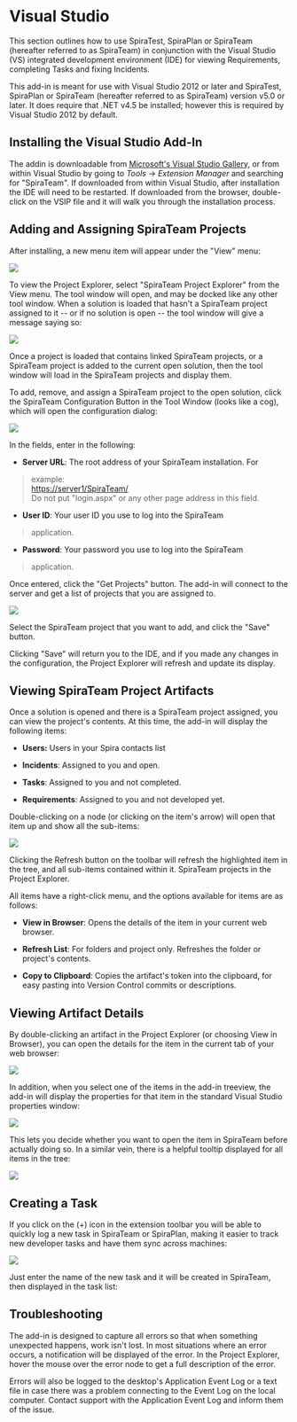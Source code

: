 # Visual Studio

This section outlines how to use SpiraTest, SpiraPlan or SpiraTeam
(hereafter referred to as SpiraTeam) in conjunction with the Visual
Studio (VS) integrated development environment (IDE) for viewing
Requirements, completing Tasks and fixing Incidents.

This add-in is meant for use with Visual Studio 2012 or later and
SpiraTest, SpiraPlan or SpiraTeam (hereafter referred to as SpiraTeam)
version v5.0 or later. It does require that .NET v4.5 be installed;
however this is required by Visual Studio 2012 by default.

## Installing the Visual Studio Add-In

The addin is downloadable from [Microsoft's Visual Studio
Gallery](http://visualstudiogallery.msdn.microsoft.com/ef3e5da0-ac1e-48de-9c4b-0a8479ef8498),
or from within Visual Studio by going to *Tools* -\> *Extension Manager*
and searching for "SpiraTeam". If downloaded from within Visual Studio,
after installation the IDE will need to be restarted. If downloaded from
the browser, double-click on the VSIP file and it will walk you through
the installation process.

## Adding and Assigning SpiraTeam Projects

After installing, a new menu item will appear under the "View" menu:

![](img/Visual_Studio_33.png)




To view the Project Explorer, select "SpiraTeam Project Explorer" from
the View menu. The tool window will open, and may be docked like any
other tool window. When a solution is loaded that hasn't a SpiraTeam
project assigned to it -- or if no solution is open -- the tool window
will give a message saying so:

![](img/Visual_Studio_34.png)




Once a project is loaded that contains linked SpiraTeam projects, or a
SpiraTeam project is added to the current open solution, then the tool
window will load in the SpiraTeam projects and display them.

To add, remove, and assign a SpiraTeam project to the open solution,
click the SpiraTeam Configuration Button in the Tool Window (looks like
a cog), which will open the configuration dialog:

![](img/Visual_Studio_35.png)




In the fields, enter in the following:

-   **Server URL**: The root address of your SpiraTeam installation. For
> example:\
> <https://server1/SpiraTeam/>\
> Do not put "login.aspx" or any other page address in this field.

-   **User ID**: Your user ID you use to log into the SpiraTeam
> application.

-   **Password**: Your password you use to log into the SpiraTeam
> application.

Once entered, click the "Get Projects" button. The add-in will connect
to the server and get a list of projects that you are assigned to.

![](img/Visual_Studio_36.png)




Select the SpiraTeam project that you want to add, and click the "Save"
button.

Clicking "Save" will return you to the IDE, and if you made any changes
in the configuration, the Project Explorer will refresh and update its
display.

## Viewing SpiraTeam Project Artifacts

Once a solution is opened and there is a SpiraTeam project assigned, you
can view the project's contents. At this time, the add-in will display
the following items:

-   **Users:** Users in your Spira contacts list

-   **Incidents**: Assigned to you and open.

-   **Tasks**: Assigned to you and not completed.

-   **Requirements**: Assigned to you and not developed yet.

Double-clicking on a node (or clicking on the item's arrow) will open
that item up and show all the sub-items:

![](img/Visual_Studio_37.png)




Clicking the Refresh button on the toolbar will refresh the highlighted
item in the tree, and all sub-items contained within it. SpiraTeam
projects in the Project Explorer.

All items have a right-click menu, and the options available for items
are as follows:

-   **View in Browser**: Opens the details of the item in your current
web browser.

-   **Refresh List**: For folders and project only. Refreshes the folder
or project's contents.

-   **Copy to Clipboard**: Copies the artifact's token into the
clipboard, for easy pasting into Version Control commits or
descriptions.

## Viewing Artifact Details

By double-clicking an artifact in the Project Explorer (or choosing View
in Browser), you can open the details for the item in the current tab of
your web browser:

![](img/Visual_Studio_38.png)




In addition, when you select one of the items in the add-in treeview,
the add-in will display the properties for that item in the standard
Visual Studio properties window:

![](img/Visual_Studio_39.png)




This lets you decide whether you want to open the item in SpiraTeam
before actually doing so. In a similar vein, there is a helpful tooltip
displayed for all items in the tree:

![](img/Visual_Studio_40.png)




## Creating a Task

If you click on the (+) icon in the extension toolbar you will be able
to quickly log a new task in SpiraTeam or SpiraPlan, making it easier to
track new developer tasks and have them sync across machines:

![](img/Visual_Studio_41.png)




Just enter the name of the new task and it will be created in SpiraTeam,
then displayed in the task list:

## Troubleshooting

The add-in is designed to capture all errors so that when something
unexpected happens, work isn't lost. In most situations where an error
occurs, a notification will be displayed of the error. In the Project
Explorer, hover the mouse over the error node to get a full description
of the error.

Errors will also be logged to the desktop's Application Event Log or a
text file in case there was a problem connecting to the Event Log on the
local computer. Contact support with the Application Event Log and
inform them of the issue.

